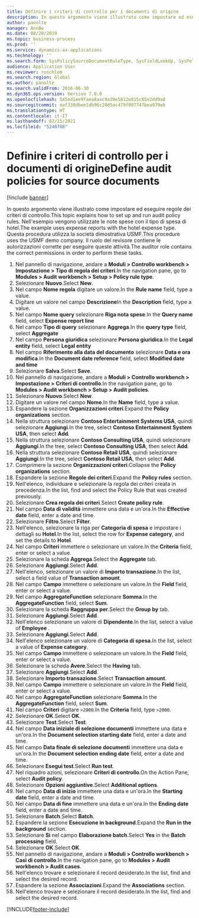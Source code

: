 ```yaml
---
title: Definire i criteri di controllo per i documenti di origine
description: In questo argomento viene illustrato come impostare ed eseguire regole dei criteri di controllo.
author: panolte
manager: AnnBe
ms.date: 08/20/2019
ms.topic: business-process
ms.prod: ''
ms.service: dynamics-ax-applications
ms.technology: ''
ms.search.form: SysPolicySourceDocumentRuleType, SysFieldLookUp, SysPolicyListPage, SysPolicy, AuditPolicyRule, SysQueryForm, SysQueryFieldLookUp, AuditPolicyDateSelection, AuditPolicyAdditionalOption, BatchJob, CaseDetail
audience: Application User
ms.reviewer: roschlom
ms.search.region: Global
ms.author: panolte
ms.search.validFrom: 2016-06-30
ms.dyn365.ops.version: Version 7.0.0
ms.openlocfilehash: 545ed1ee9faea8aac9a39e5812e815c85e2dd9a8
ms.sourcegitcommit: eaf330dbee1db96c20d5ac479f007747bea079eb
ms.translationtype: HT
ms.contentlocale: it-IT
ms.lasthandoff: 02/15/2021
ms.locfileid: "5240788"
---
```

# <a name="define-audit-policies-for-source-documents"></a><span data-ttu-id="aa0e3-103">Definire i criteri di controllo per i documenti di origine</span><span class="sxs-lookup"><span data-stu-id="aa0e3-103">Define audit policies for source documents</span></span>

[!include [banner](../../includes/banner.md)]

<span data-ttu-id="aa0e3-104">In questo argomento viene illustrato come impostare ed eseguire regole dei criteri di controllo.</span><span class="sxs-lookup"><span data-stu-id="aa0e3-104">This topic explains how to set up and run audit policy rules.</span></span> <span data-ttu-id="aa0e3-105">Nell'esempio vengono utilizzate le note spese con il tipo di spesa di hotel.</span><span class="sxs-lookup"><span data-stu-id="aa0e3-105">The example uses expense reports with the hotel expense type.</span></span> <span data-ttu-id="aa0e3-106">Questa procedura utilizza la società dimostrativa USMF.</span><span class="sxs-lookup"><span data-stu-id="aa0e3-106">This procedure uses the USMF demo company.</span></span> <span data-ttu-id="aa0e3-107">Il ruolo del revisore contiene le autorizzazioni corrette per eseguire queste attività.</span><span class="sxs-lookup"><span data-stu-id="aa0e3-107">The auditor role contains the correct permissions in order to perform these tasks.</span></span>

1. <span data-ttu-id="aa0e3-108">Nel pannello di navigazione, andare a **Moduli > Controllo workbench > Impostazione > Tipo di regola dei criteri**.</span><span class="sxs-lookup"><span data-stu-id="aa0e3-108">In the navigation pane, go to **Modules > Audit workbench > Setup > Policy rule type**.</span></span>
2. <span data-ttu-id="aa0e3-109">Selezionare **Nuovo**.</span><span class="sxs-lookup"><span data-stu-id="aa0e3-109">Select **New**.</span></span>
3. <span data-ttu-id="aa0e3-110">Nel campo **Nome regola** digitare un valore.</span><span class="sxs-lookup"><span data-stu-id="aa0e3-110">In the **Rule name** field, type a value.</span></span>
4. <span data-ttu-id="aa0e3-111">Digitare un valore nel campo **Descrizione**</span><span class="sxs-lookup"><span data-stu-id="aa0e3-111">In the **Description** field, type a value.</span></span>
5. <span data-ttu-id="aa0e3-112">Nel campo **Nome query** selezionare **Riga nota spese**.</span><span class="sxs-lookup"><span data-stu-id="aa0e3-112">In the **Query name** field, select **Expense report line**</span></span>
6. <span data-ttu-id="aa0e3-113">Nel campo **Tipo di query** selezionare **Aggrega**.</span><span class="sxs-lookup"><span data-stu-id="aa0e3-113">In the **query type** field, select **Aggregate**</span></span>
7. <span data-ttu-id="aa0e3-114">Nel campo **Persona giuridica** selezionare **Persona giuridica**.</span><span class="sxs-lookup"><span data-stu-id="aa0e3-114">In the **Legal entity** field, select **Legal entity**</span></span>
8. <span data-ttu-id="aa0e3-115">Nel campo **Riferimento alla data del documento** selezionare **Data e ora modifica**.</span><span class="sxs-lookup"><span data-stu-id="aa0e3-115">In the **Document date reference** field, select **Modified date and time**</span></span>
9. <span data-ttu-id="aa0e3-116">Selezionare **Salva**.</span><span class="sxs-lookup"><span data-stu-id="aa0e3-116">Select **Save**.</span></span>
10. <span data-ttu-id="aa0e3-117">Nel pannello di navigazione, andare a **Moduli > Controllo workbench > Impostazione > Criteri di controllo**.</span><span class="sxs-lookup"><span data-stu-id="aa0e3-117">In the navigation pane, go to **Modules > Audit workbench > Setup > Audit policies**.</span></span>
11. <span data-ttu-id="aa0e3-118">Selezionare **Nuovo**.</span><span class="sxs-lookup"><span data-stu-id="aa0e3-118">Select **New**.</span></span>
12. <span data-ttu-id="aa0e3-119">Digitare un valore nel campo **Nome**.</span><span class="sxs-lookup"><span data-stu-id="aa0e3-119">In the **Name** field, type a value.</span></span>
13. <span data-ttu-id="aa0e3-120">Espandere la sezione **Organizzazioni criteri**.</span><span class="sxs-lookup"><span data-stu-id="aa0e3-120">Expand the **Policy organizations** section.</span></span>
14. <span data-ttu-id="aa0e3-121">Nella struttura selezionare **Contoso Entertainment Systems USA**, quindi selezionare **Aggiungi**.</span><span class="sxs-lookup"><span data-stu-id="aa0e3-121">In the tree, select **Contoso Entertainment System USA**, then select **Add**.</span></span>
15. <span data-ttu-id="aa0e3-122">Nella struttura selezionare **Contoso Consulting USA**, quindi selezionare **Aggiungi**.</span><span class="sxs-lookup"><span data-stu-id="aa0e3-122">In the tree, select **Contoso Consulting USA**, then select **Add**.</span></span>
16. <span data-ttu-id="aa0e3-123">Nella struttura selezionare **Contoso Retail USA**, quindi selezionare **Aggiungi**.</span><span class="sxs-lookup"><span data-stu-id="aa0e3-123">In the tree, select **Contoso Retail USA**, then select **Add**.</span></span>
17. <span data-ttu-id="aa0e3-124">Comprimere la sezione **Organizzazioni criteri**.</span><span class="sxs-lookup"><span data-stu-id="aa0e3-124">Collapse the **Policy organizations** section.</span></span>
18. <span data-ttu-id="aa0e3-125">Espandere la sezione **Regole dei criteri**.</span><span class="sxs-lookup"><span data-stu-id="aa0e3-125">Expand the **Policy rules** section.</span></span>
19. <span data-ttu-id="aa0e3-126">Nell'elenco, individuare e selezionare la regola dei criteri creata in precedenza.</span><span class="sxs-lookup"><span data-stu-id="aa0e3-126">In the list, find and select the Policy Rule that was created previously.</span></span>
20. <span data-ttu-id="aa0e3-127">Selezionare **Crea regola dei criteri**.</span><span class="sxs-lookup"><span data-stu-id="aa0e3-127">Select **Create policy rule**.</span></span>
21. <span data-ttu-id="aa0e3-128">Nel campo **Data di validità** immettere una data e un'ora.</span><span class="sxs-lookup"><span data-stu-id="aa0e3-128">In the **Effective date** field, enter a date and time.</span></span>
22. <span data-ttu-id="aa0e3-129">Selezionare **Filtro**.</span><span class="sxs-lookup"><span data-stu-id="aa0e3-129">Select **Filter**.</span></span>
23. <span data-ttu-id="aa0e3-130">Nell'elenco, selezionare la riga per **Categoria di spesa** e impostare i dettagli su **Hotel**.</span><span class="sxs-lookup"><span data-stu-id="aa0e3-130">In the list, select the row for **Expense category**, and set the details to **Hotel**.</span></span>
24. <span data-ttu-id="aa0e3-131">Nel campo **Criteri** immettere o selezionare un valore.</span><span class="sxs-lookup"><span data-stu-id="aa0e3-131">In the **Criteria** field, enter or select a value.</span></span>
25. <span data-ttu-id="aa0e3-132">Selezionare la scheda **Aggrega**.</span><span class="sxs-lookup"><span data-stu-id="aa0e3-132">Select the **Aggregate** tab.</span></span>
26. <span data-ttu-id="aa0e3-133">Selezionare **Aggiungi**.</span><span class="sxs-lookup"><span data-stu-id="aa0e3-133">Select **Add**.</span></span>
27. <span data-ttu-id="aa0e3-134">Nell'elenco, selezionare un valore di **Importo transazione**.</span><span class="sxs-lookup"><span data-stu-id="aa0e3-134">In the list, select a field value of **Transaction amount**.</span></span>
28. <span data-ttu-id="aa0e3-135">Nel campo **Campo** immettere o selezionare un valore.</span><span class="sxs-lookup"><span data-stu-id="aa0e3-135">In the **Field** field, enter or select a value.</span></span>
29. <span data-ttu-id="aa0e3-136">Nel campo **AggregateFunction** selezionare **Somma**.</span><span class="sxs-lookup"><span data-stu-id="aa0e3-136">In the **AggregateFunction** field, select **Sum**.</span></span>
30. <span data-ttu-id="aa0e3-137">Selezionare la scheda **Raggruppa per**.</span><span class="sxs-lookup"><span data-stu-id="aa0e3-137">Select the **Group by** tab.</span></span>
31. <span data-ttu-id="aa0e3-138">Selezionare **Aggiungi**.</span><span class="sxs-lookup"><span data-stu-id="aa0e3-138">Select **Add**.</span></span>
32. <span data-ttu-id="aa0e3-139">Nell'elenco selezionare un valore di **Dipendente**.</span><span class="sxs-lookup"><span data-stu-id="aa0e3-139">In the list, select a value of **Employee** .</span></span>
33. <span data-ttu-id="aa0e3-140">Selezionare **Aggiungi**.</span><span class="sxs-lookup"><span data-stu-id="aa0e3-140">Select **Add**.</span></span>
34. <span data-ttu-id="aa0e3-141">Nell'elenco selezionare un valore di **Categoria di spesa**.</span><span class="sxs-lookup"><span data-stu-id="aa0e3-141">In the list, select a value of **Expense category**.</span></span>
35. <span data-ttu-id="aa0e3-142">Nel campo **Campo** immettere o selezionare un valore.</span><span class="sxs-lookup"><span data-stu-id="aa0e3-142">In the **Field** field, enter or select a value.</span></span>
36. <span data-ttu-id="aa0e3-143">Selezionare la scheda **Avere**.</span><span class="sxs-lookup"><span data-stu-id="aa0e3-143">Select the **Having** tab.</span></span>
37. <span data-ttu-id="aa0e3-144">Selezionare **Aggiungi**.</span><span class="sxs-lookup"><span data-stu-id="aa0e3-144">Select **Add**.</span></span>
38. <span data-ttu-id="aa0e3-145">Selezionare **Importo transazione**.</span><span class="sxs-lookup"><span data-stu-id="aa0e3-145">Select **Transaction amount**.</span></span>
39. <span data-ttu-id="aa0e3-146">Nel campo **Campo** immettere o selezionare un valore.</span><span class="sxs-lookup"><span data-stu-id="aa0e3-146">In the **Field** field, enter or select a value.</span></span>
40. <span data-ttu-id="aa0e3-147">Nel campo **AggregateFunction** selezionare **Somma**.</span><span class="sxs-lookup"><span data-stu-id="aa0e3-147">In the **AggregateFunction** field, select **Sum**.</span></span>
41. <span data-ttu-id="aa0e3-148">Nel campo **Criteri** digitare `>2000`.</span><span class="sxs-lookup"><span data-stu-id="aa0e3-148">In the **Criteria** field, type `>2000`.</span></span>
42. <span data-ttu-id="aa0e3-149">Selezionare **OK**.</span><span class="sxs-lookup"><span data-stu-id="aa0e3-149">Select **OK**.</span></span>
43. <span data-ttu-id="aa0e3-150">Selezionare **Test**.</span><span class="sxs-lookup"><span data-stu-id="aa0e3-150">Select **Test**.</span></span>
44. <span data-ttu-id="aa0e3-151">Nel campo **Data iniziale di selezione documenti** immettere una data e un'ora.</span><span class="sxs-lookup"><span data-stu-id="aa0e3-151">In the **Document selection starting date** field, enter a date and time.</span></span>
45. <span data-ttu-id="aa0e3-152">Nel campo **Data finale di selezione documenti** immettere una data e un'ora.</span><span class="sxs-lookup"><span data-stu-id="aa0e3-152">In the **Document selection ending date** field, enter a date and time.</span></span>
46. <span data-ttu-id="aa0e3-153">Selezionare **Esegui test**.</span><span class="sxs-lookup"><span data-stu-id="aa0e3-153">Select **Run test**.</span></span>
47. <span data-ttu-id="aa0e3-154">Nel riquadro azioni, selezionare **Criteri di controllo**.</span><span class="sxs-lookup"><span data-stu-id="aa0e3-154">On the Action Pane, select **Audit policy**.</span></span>
48. <span data-ttu-id="aa0e3-155">Selezionare **Opzioni aggiuntive**.</span><span class="sxs-lookup"><span data-stu-id="aa0e3-155">Select **Additional options**.</span></span>
49. <span data-ttu-id="aa0e3-156">Nel campo **Data di inizio** immettere una data e un'ora.</span><span class="sxs-lookup"><span data-stu-id="aa0e3-156">In the **Starting date** field, enter a date and time.</span></span>
50. <span data-ttu-id="aa0e3-157">Nel campo **Data di fine** immettere una data e un'ora.</span><span class="sxs-lookup"><span data-stu-id="aa0e3-157">In the **Ending date** field, enter a date and time.</span></span>
51. <span data-ttu-id="aa0e3-158">Selezionare **Batch**.</span><span class="sxs-lookup"><span data-stu-id="aa0e3-158">Select **Batch**.</span></span>
52. <span data-ttu-id="aa0e3-159">Espandere la sezione **Esecuzione in background**.</span><span class="sxs-lookup"><span data-stu-id="aa0e3-159">Expand the **Run in the background** section.</span></span>
53. <span data-ttu-id="aa0e3-160">Selezionare **Sì** nel campo **Elaborazione batch**.</span><span class="sxs-lookup"><span data-stu-id="aa0e3-160">Select **Yes** in the **Batch processing** field.</span></span>
54. <span data-ttu-id="aa0e3-161">Selezionare **OK**.</span><span class="sxs-lookup"><span data-stu-id="aa0e3-161">Select **OK**.</span></span>
55. <span data-ttu-id="aa0e3-162">Nel pannello di navigazione, andare a **Moduli > Controllo workbench > Casi di controllo**.</span><span class="sxs-lookup"><span data-stu-id="aa0e3-162">In the navigation pane, go to **Modules > Audit workbench > Audit cases**.</span></span>
56. <span data-ttu-id="aa0e3-163">Nell'elenco trovare e selezionare il record desiderato.</span><span class="sxs-lookup"><span data-stu-id="aa0e3-163">In the list, find and select the desired record.</span></span>
57. <span data-ttu-id="aa0e3-164">Espandere la sezione **Associazioni**.</span><span class="sxs-lookup"><span data-stu-id="aa0e3-164">Expand the **Associations** section.</span></span>
58. <span data-ttu-id="aa0e3-165">Nell'elenco trovare e selezionare il record desiderato.</span><span class="sxs-lookup"><span data-stu-id="aa0e3-165">In the list, find and select the desired record.</span></span>



[!INCLUDE[footer-include](../../../includes/footer-banner.md)]